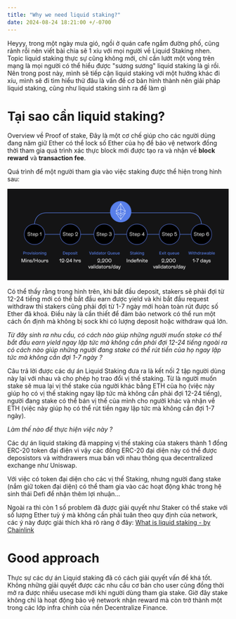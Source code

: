 ```yaml
---
title: "Why we need liquid staking?"
date: 2024-08-24 18:21:00 +/-0700
---
```


Heyyy, trong một ngày mưa gió, ngồi ở quán cafe ngắm đường phố, cũng rảnh rỗi nên viết bài chia sẽ 1 xíu với mọi người về Liquid Staking nhen. Topic liquid staking thực sự cũng không mới, chỉ cần lướt một vòng trên mạng là mọi người có thể hiểu được "sương sương" liquid staking là gì rồi. Nên trong post này, mình sẽ tiếp cận liquid staking với một hướng khác đi xíu, mình sẽ đi tìm hiểu thử đâu là vấn đề cơ bản hình thành nên giải pháp liquid staking, cũng như liquid staking sinh ra để làm gì

# Tại sao cần liquid staking?

Overview về Proof of stake, Đây là một cơ chế giúp cho các người dùng đang năm giữ Ether có thể lock số Ether của họ để bảo vệ network đồng thời tham gia quá trình xác thực block mới được tạo ra và nhận về <b>block reward</b> và <b>transaction fee</b>.

Quá trình để một người tham gia vào việc staking được thể hiện trong hình sau:

![Staking proccess](/images/ethereum-deposit-withdraw-process.png)

Có thể thấy rằng trong hình trên, khi bắt đầu deposit, stakers sẽ phải đợi từ 12-24 tiếng mới có thể bắt đầu earn được yield và khi bắt đầu request withdraw thì stakers cũng phải đợi từ 1-7 ngày mới hoàn toàn rút được số Ether đã khoá. Điều này là cần thiết để đảm bảo network có thể run một cách ổn định mà không bị sock khi có lượng deposit hoặc withdraw quá lớn.

<i>Từ đây sinh ra nhu cầu, có cách nào giúp những người muốn stake có thể bắt đầu earn yield ngay lập tức mà không cần phải đợi 12-24 tiếng ngoài ra có cách nào giúp những người đang stake có thể rút tiền của họ ngay lập tức mà không cần đợi 1-7 ngày ?</i>

Câu trả lời được các dự án Liquid Staking đưa ra là kết nối 2 tập người dùng này lại với nhau và cho phép họ trao đổi vị thế staking. Từ là người muốn stake sẽ mua lại vị thế stake của người khác bằng ETH của họ (việc này giúp họ có vị thế staking ngay lập tức mà không cần phải đợi 12-24 tiếng), người đang stake có thể bán vị thế của mình cho người khác và nhận về ETH (việc này giúp họ có thể rút tiền ngay lập tức mà không cần đợi 1-7 ngày).

<i>Làm thế nào để thực hiện việc này ?</i>

Các dự án liquid staking đã mapping vị thế staking của stakers thành 1 đồng ERC-20 token đại điện vì vậy các đồng ERC-20 đại diện này có thể được deposistors và withdrawers mua bán với nhau thông qua decentralized exchange như Uniswap.

Với việc có token đại diện cho các vị thế Staking, nhưng người đang stake (nắm giữ token đại diện) có thể tham gia vào các hoạt động khác trong hệ sinh thái Defi để nhận thêm lợi nhuận...

Ngoài ra thì còn 1 số problem đã được giải quyết như Staker có thể stake với số lượng Ether tuỳ ý mà không cần phải tuân theo quy định của network, các ý này được giải thích khá rõ ràng ở đây: <a href="https://chain.link/education-hub/liquid-staking">What is liquid staking - by Chainlink</a>

# Good approach
Thực sự các dự án Liquid staking đã có cách giải quyết vấn đề khá tốt. Không những giải quyết được các nhu cầu cơ bản cho user cũng đồng thời mở ra được nhiều usecase mới khi người dùng tham gia stake. Giờ đây stake không chỉ là hoạt động bảo vệ network nhận reward mà còn trở thành một trong các lớp infra chính của nền Decentralize Finance.
